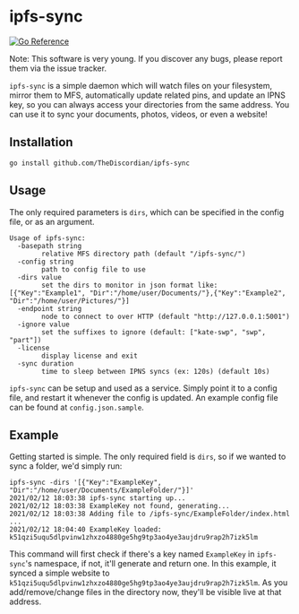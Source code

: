# ipfs-sync
[![Go Reference](https://pkg.go.dev/badge/github.com/TheDiscordian/ipfs-sync.svg)](https://pkg.go.dev/github.com/TheDiscordian/ipfs-sync)

Note: This software is very young. If you discover any bugs, please report them via the issue tracker.

`ipfs-sync` is a simple daemon which will watch files on your filesystem, mirror them to MFS, automatically update related pins, and update an IPNS key, so you can always access your directories from the same address. You can use it to sync your documents, photos, videos, or even a website!

## Installation

`go install github.com/TheDiscordian/ipfs-sync`

## Usage

The only required parameters is `dirs`, which can be specified in the config file, or as an argument.

```
Usage of ipfs-sync:
  -basepath string
        relative MFS directory path (default "/ipfs-sync/")
  -config string
        path to config file to use
  -dirs value
        set the dirs to monitor in json format like: [{"Key":"Example1", "Dir":"/home/user/Documents/"},{"Key":"Example2", "Dir":"/home/user/Pictures/"}]
  -endpoint string
        node to connect to over HTTP (default "http://127.0.0.1:5001")
  -ignore value
        set the suffixes to ignore (default: ["kate-swp", "swp", "part"])
  -license
        display license and exit
  -sync duration
        time to sleep between IPNS syncs (ex: 120s) (default 10s)
```

`ipfs-sync` can be setup and used as a service. Simply point it to a config file, and restart it whenever the config is updated. An example config file can be found at `config.json.sample`.


## Example

Getting started is simple. The only required field is `dirs`, so if we wanted to sync a folder, we'd simply run:

```
ipfs-sync -dirs '[{"Key":"ExampleKey", "Dir":"/home/user/Documents/ExampleFolder/"}]'
2021/02/12 18:03:38 ipfs-sync starting up...
2021/02/12 18:03:38 ExampleKey not found, generating...
2021/02/12 18:03:38 Adding file to /ipfs-sync/ExampleFolder/index.html ...
2021/02/12 18:04:40 ExampleKey loaded: k51qzi5uqu5dlpvinw1zhxzo4880ge5hg9tp3ao4ye3aujdru9rap2h7izk5lm
```

This command will first check if there's a key named `ExampleKey` in `ipfs-sync`'s namespace, if not, it'll generate and return one. In this example, it synced a simple website to `k51qzi5uqu5dlpvinw1zhxzo4880ge5hg9tp3ao4ye3aujdru9rap2h7izk5lm`. As you add/remove/change files in the directory now, they'll be visible live at that address.
